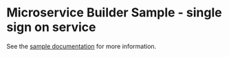 # Microservice Builder Sample - single sign on service

See the [sample documentation](https://github.com/WASdev/sample.microservicebuilder.docs) for more information.
